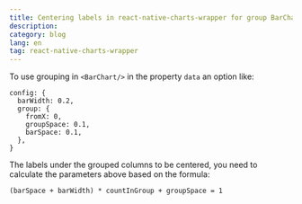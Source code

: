 ```yaml
---
title: Centering labels in react-native-charts-wrapper for group BarChart
description:
category: blog
lang: en
tag: react-native-charts-wrapper
---
```


To use grouping in `<BarChart/>` in the property `data` an option like:

```
config: {
  barWidth: 0.2,
  group: {
    fromX: 0,
    groupSpace: 0.1,
    barSpace: 0.1,
  },
}
```

The labels under the grouped columns to be centered, you need to calculate the parameters above based on the formula:

```
(barSpace + barWidth) * countInGroup + groupSpace = 1
```
